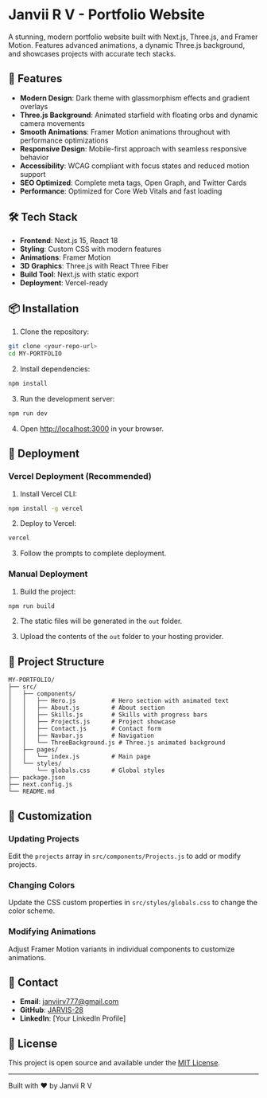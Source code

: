 # Janvii R V - Portfolio Website

A stunning, modern portfolio website built with Next.js, Three.js, and Framer Motion. Features advanced animations, a dynamic Three.js background, and showcases projects with accurate tech stacks.

## 🚀 Features

- **Modern Design**: Dark theme with glassmorphism effects and gradient overlays
- **Three.js Background**: Animated starfield with floating orbs and dynamic camera movements
- **Smooth Animations**: Framer Motion animations throughout with performance optimizations
- **Responsive Design**: Mobile-first approach with seamless responsive behavior
- **Accessibility**: WCAG compliant with focus states and reduced motion support
- **SEO Optimized**: Complete meta tags, Open Graph, and Twitter Cards
- **Performance**: Optimized for Core Web Vitals and fast loading

## 🛠️ Tech Stack

- **Frontend**: Next.js 15, React 18
- **Styling**: Custom CSS with modern features
- **Animations**: Framer Motion
- **3D Graphics**: Three.js with React Three Fiber
- **Build Tool**: Next.js with static export
- **Deployment**: Vercel-ready

## 📦 Installation

1. Clone the repository:
```bash
git clone <your-repo-url>
cd MY-PORTFOLIO
```

2. Install dependencies:
```bash
npm install
```

3. Run the development server:
```bash
npm run dev
```

4. Open [http://localhost:3000](http://localhost:3000) in your browser.

## 🚀 Deployment

### Vercel Deployment (Recommended)

1. Install Vercel CLI:
```bash
npm install -g vercel
```

2. Deploy to Vercel:
```bash
vercel
```

3. Follow the prompts to complete deployment.

### Manual Deployment

1. Build the project:
```bash
npm run build
```

2. The static files will be generated in the `out` folder.

3. Upload the contents of the `out` folder to your hosting provider.

## 📁 Project Structure

```
MY-PORTFOLIO/
├── src/
│   ├── components/
│   │   ├── Hero.js          # Hero section with animated text
│   │   ├── About.js         # About section
│   │   ├── Skills.js        # Skills with progress bars
│   │   ├── Projects.js      # Project showcase
│   │   ├── Contact.js       # Contact form
│   │   ├── Navbar.js        # Navigation
│   │   └── ThreeBackground.js # Three.js animated background
│   ├── pages/
│   │   └── index.js         # Main page
│   └── styles/
│       └── globals.css      # Global styles
├── package.json
├── next.config.js
└── README.md
```

## 🎨 Customization

### Updating Projects
Edit the `projects` array in `src/components/Projects.js` to add or modify projects.

### Changing Colors
Update the CSS custom properties in `src/styles/globals.css` to change the color scheme.

### Modifying Animations
Adjust Framer Motion variants in individual components to customize animations.

## 📧 Contact

- **Email**: janviirv777@gmail.com
- **GitHub**: [JARVIS-28](https://github.com/JARVIS-28)
- **LinkedIn**: [Your LinkedIn Profile]

## 📄 License

This project is open source and available under the [MIT License](LICENSE).

---

Built with ❤️ by Janvii R V
